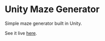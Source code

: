 # Unity Maze Generator
Simple maze generator built in Unity.

See it live [here](https://dqwertyc.github.io/unity-maze-generator/).
